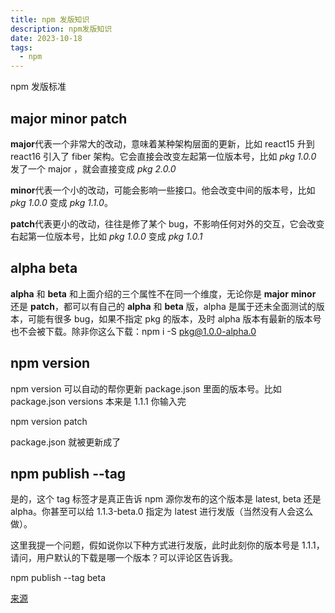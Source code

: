 ```yaml
---
title: npm 发版知识
description: npm发版知识
date: 2023-10-18
tags:
  - npm
---
```


npm 发版标准

## major minor patch

**major**代表一个非常大的改动，意味着某种架构层面的更新，比如 react15 升到 react16 引入了 fiber 架构。它会直接会改变左起第一位版本号，比如 *pkg 1.0.0* 发了一个 major ，就会直接变成 *pkg 2.0.0*

**minor**代表一个小的改动，可能会影响一些接口。他会改变中间的版本号，比如 *pkg 1.0.0* 变成 *pkg 1.1.0*。

**patch**代表更小的改动，往往是修了某个 bug，不影响任何对外的交互，它会改变右起第一位版本号，比如 *pkg 1.0.0* 变成 *pkg 1.0.1*

## alpha beta

**alpha** 和 **beta** 和上面介绍的三个属性不在同一个维度，无论你是 **major** **minor** 还是 **patch**，都可以有自己的 **alpha** 和 **beta** 版，alpha 是属于还未全面测试的版本，可能有很多 bug，如果不指定 pkg 的版本，及时 alpha 版本有最新的版本号也不会被下载。除非你这么下载：npm i -S pkg@1.0.0-alpha.0

## npm version

npm version 可以自动的帮你更新 package.json 里面的版本号。比如 package.json versions 本来是 1.1.1 你输入完

npm version patch

package.json 就被更新成了

## npm publish --tag

是的，这个 tag 标签才是真正告诉 npm 源你发布的这个版本是 latest, beta 还是 alpha。你甚至可以给 1.1.3-beta.0 指定为 latest 进行发版（当然没有人会这么做）。

这里我提一个问题，假如说你以下种方式进行发版，此时此刻你的版本号是 1.1.1，请问，用户默认的下载是哪一个版本？可以评论区告诉我。

npm publish --tag beta

[来源](https://zhuanlan.zhihu.com/p/558153905)
